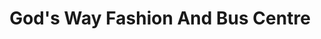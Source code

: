 ---
title: "God's Way Fashion And Bus Centre"
url: /accra/gods-way-fashion-and-bus-centre/
shop: Kiosk
---